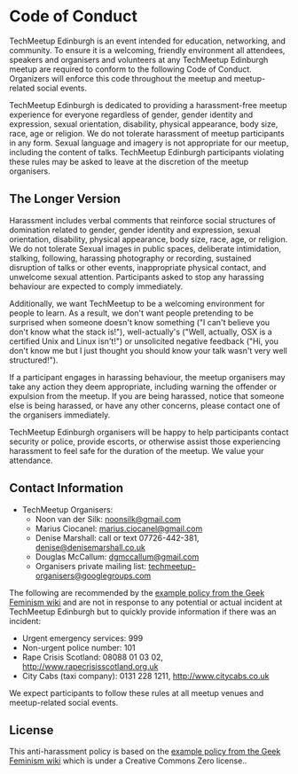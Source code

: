 # Code of Conduct
TechMeetup Edinburgh is an event intended for education, networking, and community. To ensure it is a welcoming, friendly environment all attendees, speakers and organisers and volunteers at any TechMeetup Edinburgh meetup are required to conform to the following Code of Conduct. Organizers will enforce this code throughout the meetup and meetup-related social events.

TechMeetup Edinburgh is dedicated to providing a harassment-free meetup experience for everyone regardless of gender, gender identity and expression, sexual orientation, disability, physical appearance, body size, race, age or religion. We do not tolerate harassment of meetup participants in any form. Sexual language and imagery is not appropriate for our meetup, including the content of talks. TechMeetup Edinburgh participants violating these rules may be asked to leave at the discretion of the meetup organisers.

## The Longer Version
Harassment includes verbal comments that reinforce social structures of domination related to gender, gender identity and expression, sexual orientation, disability, physical appearance, body size, race, age, or religion. We do not tolerate Sexual images in public spaces, deliberate intimidation, stalking, following, harassing photography or recording, sustained disruption of talks or other events, inappropriate physical contact, and unwelcome sexual attention. Participants asked to stop any harassing behaviour are expected to comply immediately.

Additionally, we want TechMeetup to be a welcoming environment for people to learn. As a result, we don't want people pretending to be surprised when someone doesn't know something ("I can't believe you don't know what the stack is!"), well-actually's ("Well, actually, OSX is a certified Unix and Linux isn't!") or unsolicited negative feedback ("Hi, you don't know me but I just thought you should know your talk wasn't very well structured!").

If a participant engages in harassing behaviour, the meetup organisers may take any action they deem appropriate, including warning the offender or expulsion from the meetup. If you are being harassed, notice that someone else is being harassed, or have any other concerns, please contact one of the organisers immediately.

TechMeetup Edinburgh organisers will be happy to help participants contact security or police, provide escorts, or otherwise assist those experiencing harassment to feel safe for the duration of the meetup. We value your attendance.

## Contact Information
- TechMeetup Organisers:
	- Noon van der Silk: noonsilk@gmail.com
	- Marius Ciocanel: marius.ciocanel@gmail.com
	- Denise Marshall: call or text 07726-442-381, denise@denisemarshall.co.uk
	- Douglas McCallum: dgmccallum@gmail.com
	- Organisers private mailing list: techmeetup-organisers@googlegroups.com

The following are recommended by the [example policy from the Geek Feminism wiki](http://geekfeminism.wikia.com/wiki/Conference_anti-harassment/Policy) and are not in response to any potential or actual incident at TechMeetup Edinburgh but to quickly provide information if there was an incident:

- Urgent emergency services: 999
- Non-urgent police number: 101
- Rape Crisis Scotland: 08088 01 03 02, http://www.rapecrisisscotland.org.uk
- City Cabs (taxi company): 0131 228 1211, http://www.citycabs.co.uk

We expect participants to follow these rules at all meetup venues and meetup-related social events.

## License
This anti-harassment policy is based on the [example policy from the Geek Feminism wiki](http://geekfeminism.wikia.com/wiki/Conference_anti-harassment/Policy) which is under a Creative Commons Zero license..
